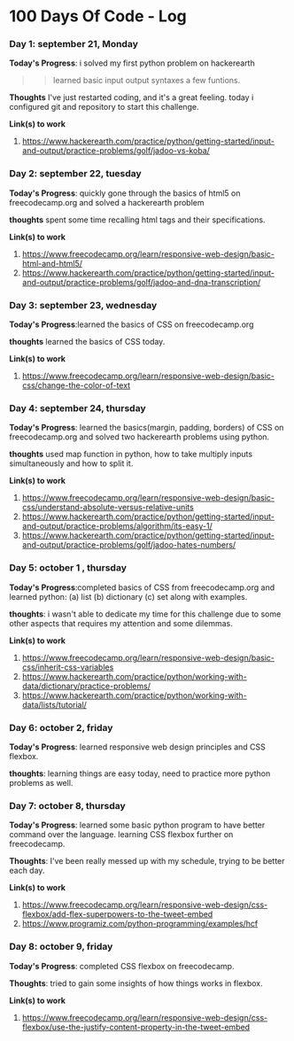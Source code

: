 # 100 Days Of Code - Log


### Day 1: september 21, Monday

**Today's Progress**: i solved my first python problem on hackerearth
>>learned basic input output syntaxes a few funtions.

**Thoughts** I've just restarted coding, and it's a great feeling. today i configured git and repository to start this challenge.

**Link(s) to work**
1. https://www.hackerearth.com/practice/python/getting-started/input-and-output/practice-problems/golf/jadoo-vs-koba/

### Day 2: september 22, tuesday
**Today's Progress**: quickly gone through the basics of html5 on freecodecamp.org and solved a hackerearth problem

**thoughts** spent some time recalling html tags and their specifications.

**Link(s) to work**
1. https://www.freecodecamp.org/learn/responsive-web-design/basic-html-and-html5/
2. https://www.hackerearth.com/practice/python/getting-started/input-and-output/practice-problems/golf/jadoo-and-dna-transcription/

### Day 3: september 23, wednesday

**Today's Progress**:learned the basics of CSS on freecodecamp.org 

**thoughts** learned the basics of CSS today.

**Link(s) to work**
1. https://www.freecodecamp.org/learn/responsive-web-design/basic-css/change-the-color-of-text

### Day 4: september 24, thursday

**Today's Progress**: learned the basics(margin, padding, borders) of CSS on freecodecamp.org and solved two hackerearth problems using python.

**thoughts** used map function in python, how to take multiply inputs simultaneously and how to split it.

**Link(s) to work**
1. https://www.freecodecamp.org/learn/responsive-web-design/basic-css/understand-absolute-versus-relative-units
2. https://www.hackerearth.com/practice/python/getting-started/input-and-output/practice-problems/algorithm/its-easy-1/
3. https://www.hackerearth.com/practice/python/getting-started/input-and-output/practice-problems/golf/jadoo-hates-numbers/
 
### Day 5: october 1 , thursday

**Today's Progress**:completed basics of CSS from freecodecamp.org and learned python: (a) list  (b) dictionary (c) set along with examples.

**thoughts**: i wasn't able to dedicate my time for this challenge due to some other aspects that requires my attention and some dilemmas.

**Link(s) to work**
1. https://www.freecodecamp.org/learn/responsive-web-design/basic-css/inherit-css-variables
2. https://www.hackerearth.com/practice/python/working-with-data/dictionary/practice-problems/
3. https://www.hackerearth.com/practice/python/working-with-data/lists/tutorial/

### Day 6: october 2, friday

**Today's Progress**: learned responsive web design principles and CSS flexbox.

**thoughts**: learning things are easy today, need to practice more python problems as well.

### Day 7: october 8, thursday

**Today's Progress**: learned some basic python program to have better command over the language.
learning CSS flexbox further on freecodecamp. 

**Thoughts**: I've been really messed up with my schedule, trying to be better each day.

**Link(s) to work**
1. https://www.freecodecamp.org/learn/responsive-web-design/css-flexbox/add-flex-superpowers-to-the-tweet-embed
2. https://www.programiz.com/python-programming/examples/hcf

### Day 8: october 9, friday

**Today's Progress**: completed CSS flexbox on freecodecamp. 

**Thoughts**: tried to gain some insights of how things works in flexbox.

**Link(s) to work**
1. https://www.freecodecamp.org/learn/responsive-web-design/css-flexbox/use-the-justify-content-property-in-the-tweet-embed


